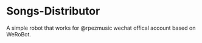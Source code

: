 # Songs-Distributor
A simple robot that works for @rpezmusic wechat offical account based on WeRoBot.
